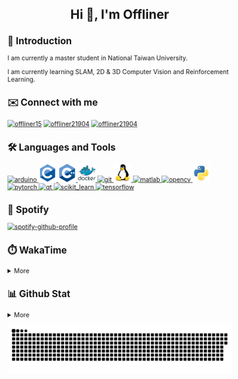 <h1 align="center">Hi 👋, I'm Offliner</h1>

<h2 align="left">🔭 Introduction</h2>
<p>I am currently a master student in National Taiwan University.</p>
<p>I am currently learning SLAM, 2D & 3D Computer Vision and Reinforcement Learning.</p>

<h2 align="left">✉️ Connect with me</h2>
<p align="left">
<a href="https://twitter.com/offliner15" target="blank"><img align="center" src="https://raw.githubusercontent.com/rahuldkjain/github-profile-readme-generator/master/src/images/icons/Social/twitter.svg" alt="offliner15" height="30" width="40" /></a>
<a href="https://fb.com/offliner21904" target="blank"><img align="center" src="https://raw.githubusercontent.com/rahuldkjain/github-profile-readme-generator/master/src/images/icons/Social/facebook.svg" alt="offliner21904" height="30" width="40" /></a>
<a href="https://instagram.com/offliner21904" target="blank"><img align="center" src="https://raw.githubusercontent.com/rahuldkjain/github-profile-readme-generator/master/src/images/icons/Social/instagram.svg" alt="offliner21904" height="30" width="40" /></a>
</p>

<h2 align="left">🛠️ Languages and Tools</h2>
<p align="left"> <a href="https://www.arduino.cc/" target="_blank" rel="noreferrer"> <img src="https://cdn.worldvectorlogo.com/logos/arduino-1.svg" alt="arduino" width="40" height="40"/> </a> <a href="https://www.cprogramming.com/" target="_blank" rel="noreferrer"> <img src="https://raw.githubusercontent.com/devicons/devicon/master/icons/c/c-original.svg" alt="c" width="40" height="40"/> </a> <a href="https://www.w3schools.com/cpp/" target="_blank" rel="noreferrer"> <img src="https://raw.githubusercontent.com/devicons/devicon/master/icons/cplusplus/cplusplus-original.svg" alt="cplusplus" width="40" height="40"/> </a> <a href="https://www.docker.com/" target="_blank" rel="noreferrer"> <img src="https://raw.githubusercontent.com/devicons/devicon/master/icons/docker/docker-original-wordmark.svg" alt="docker" width="40" height="40"/> </a> <a href="https://git-scm.com/" target="_blank" rel="noreferrer"> <img src="https://www.vectorlogo.zone/logos/git-scm/git-scm-icon.svg" alt="git" width="40" height="40"/> </a> <a href="https://www.linux.org/" target="_blank" rel="noreferrer"> <img src="https://raw.githubusercontent.com/devicons/devicon/master/icons/linux/linux-original.svg" alt="linux" width="40" height="40"/> </a> <a href="https://www.mathworks.com/" target="_blank" rel="noreferrer"> <img src="https://upload.wikimedia.org/wikipedia/commons/2/21/Matlab_Logo.png" alt="matlab" width="40" height="40"/> </a> <a href="https://opencv.org/" target="_blank" rel="noreferrer"> <img src="https://www.vectorlogo.zone/logos/opencv/opencv-icon.svg" alt="opencv" width="40" height="40"/> </a> <a href="https://www.python.org" target="_blank" rel="noreferrer"> <img src="https://raw.githubusercontent.com/devicons/devicon/master/icons/python/python-original.svg" alt="python" width="40" height="40"/> </a> <a href="https://pytorch.org/" target="_blank" rel="noreferrer"> <img src="https://www.vectorlogo.zone/logos/pytorch/pytorch-icon.svg" alt="pytorch" width="40" height="40"/> </a> <a href="https://www.qt.io/" target="_blank" rel="noreferrer"> <img src="https://upload.wikimedia.org/wikipedia/commons/0/0b/Qt_logo_2016.svg" alt="qt" width="40" height="40"/> </a> <a href="https://scikit-learn.org/" target="_blank" rel="noreferrer"> <img src="https://upload.wikimedia.org/wikipedia/commons/0/05/Scikit_learn_logo_small.svg" alt="scikit_learn" width="40" height="40"/> </a> <a href="https://www.tensorflow.org" target="_blank" rel="noreferrer"> <img src="https://www.vectorlogo.zone/logos/tensorflow/tensorflow-icon.svg" alt="tensorflow" width="40" height="40"/> </a> </p>

<h2 align="left">🎵 Spotify</h2>

[![spotify-github-profile](https://spotify-github-profile.vercel.app/api/view?uid=31uty524335ljnrrlnyjnf34z55i&cover_image=true&theme=novatorem&show_offline=false&background_color=121212&bar_color=53b14f&bar_color_cover=false)](https://spotify-github-profile.vercel.app/api/view?uid=31uty524335ljnrrlnyjnf34z55i&redirect=true)

<h2 align="left">⏱️ WakaTime</h2>

<details>
<summary>More</summary>

<!--START_SECTION:waka-->
![Code Time](http://img.shields.io/badge/Code%20Time-494%20hrs%2019%20mins-blue)

![Profile Views](http://img.shields.io/badge/Profile%20Views-5-blue)

**🐱 My GitHub Data** 

> 🏆 11 Contributions in the Year 2023
 > 
> 📦 4.8 MB Used in GitHub's Storage 
 > 
> 🚫 Not Opted to Hire
 > 
> 📜 40 Public Repositories 
 > 
> 🔑 22 Private Repositories  
 > 
**I'm a Night 🦉** 

```text
🌞 Morning    101 commits    ███░░░░░░░░░░░░░░░░░░░░░░   12.04% 
🌆 Daytime    244 commits    ███████░░░░░░░░░░░░░░░░░░   29.08% 
🌃 Evening    221 commits    ██████░░░░░░░░░░░░░░░░░░░   26.34% 
🌙 Night      273 commits    ████████░░░░░░░░░░░░░░░░░   32.54%

```
📅 **I'm Most Productive on Thursday** 

```text
Monday       114 commits    ███░░░░░░░░░░░░░░░░░░░░░░   13.59% 
Tuesday      120 commits    ███░░░░░░░░░░░░░░░░░░░░░░   14.3% 
Wednesday    117 commits    ███░░░░░░░░░░░░░░░░░░░░░░   13.95% 
Thursday     180 commits    █████░░░░░░░░░░░░░░░░░░░░   21.45% 
Friday       86 commits     ██░░░░░░░░░░░░░░░░░░░░░░░   10.25% 
Saturday     107 commits    ███░░░░░░░░░░░░░░░░░░░░░░   12.75% 
Sunday       115 commits    ███░░░░░░░░░░░░░░░░░░░░░░   13.71%

```


📊 **This Week I Spent My Time On** 

```text
⌚︎ Time Zone: Asia/Taipei

💬 Programming Languages: 
Python                   2 hrs 57 mins       ████████████████████░░░░░   79.98% 
Bash                     26 mins             ███░░░░░░░░░░░░░░░░░░░░░░   11.99% 
Other                    11 mins             █░░░░░░░░░░░░░░░░░░░░░░░░   5.31% 
Markdown                 2 mins              ░░░░░░░░░░░░░░░░░░░░░░░░░   1.05% 
Makefile                 2 mins              ░░░░░░░░░░░░░░░░░░░░░░░░░   1.01%

🔥 Editors: 
VS Code                  3 hrs 41 mins       █████████████████████████   100.0%

🐱‍💻 Projects: 
myResearch               2 hrs 43 mins       ██████████████████░░░░░░░   73.68% 
offliner                 32 mins             ███░░░░░░░░░░░░░░░░░░░░░░   14.82% 
CDial-GPT                17 mins             ██░░░░░░░░░░░░░░░░░░░░░░░   8.06% 
EVA                      4 mins              ░░░░░░░░░░░░░░░░░░░░░░░░░   2.01% 
Dialogue_System          3 mins              ░░░░░░░░░░░░░░░░░░░░░░░░░   1.43%

💻 Operating System: 
Linux                    3 hrs 31 mins       ███████████████████████░░   95.35% 
Windows                  10 mins             █░░░░░░░░░░░░░░░░░░░░░░░░   4.65%

```

**I Mostly Code in Python** 

```text
Python                   24 repos            █████████░░░░░░░░░░░░░░░░   38.71% 
C++                      18 repos            ███████░░░░░░░░░░░░░░░░░░   29.03% 
C                        8 repos             ███░░░░░░░░░░░░░░░░░░░░░░   12.9% 
Jupyter Notebook         5 repos             ██░░░░░░░░░░░░░░░░░░░░░░░   8.06% 
Verilog                  2 repos             ░░░░░░░░░░░░░░░░░░░░░░░░░   3.23%

```


**Timeline**

![Chart not found](https://raw.githubusercontent.com/Offliners/Offliners/main/charts/bar_graph.png) 


 Last Updated on 20/01/2023 18:46:11 UTC
<!--END_SECTION:waka-->

</details>

<h2 align="left">📊 Github Stat</h2>
<details>
 <summary>More</summary>
 
 [![GitHub Streak](https://streak-stats.demolab.com?user=Offliners&hide_border=true)](https://git.io/streak-stats)
</details>

![GitHub Snake Light](https://github.com/Offliners/Offliners/blob/output/github-contribution-grid-snake.svg)
